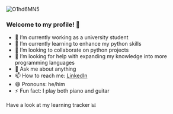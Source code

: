 ![O1hd6MN5](https://user-images.githubusercontent.com/107624221/177597082-4e528f0d-4e76-44db-89b5-e0dd24aeabac.gif)
### Welcome to my profile! 👋
- 🔭 I’m currently working as a university student
- 🌱 I’m currently learning to enhance my python skills
- 👯 I’m looking to collaborate on python projects
- 🤔 I’m looking for help with expanding my knowledge into more programming languages
- 💬 Ask me about anything
- 📫 How to reach me: [LinkedIn](https://www.linkedin.com/in/charles-hydes/)  
- 😄 Pronouns: he/him
- ⚡ Fun fact: I play both piano and guitar

Have a look at my learning tracker 📊
